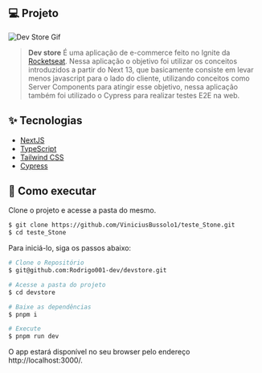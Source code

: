 ## 💻 Projeto

![Dev Store Gif](.github/images/dev-store.gif)

> <b>Dev store</b> É uma aplicação de e-commerce feito no Ignite da [Rocketseat](https://github.com/Rocketseat). Nessa aplicação o objetivo foi utilizar os conceitos introduzidos a partir do Next 13, que basicamente consiste em levar menos javascript para o lado do cliente, utilizando conceitos como Server Components para atingir esse objetivo, nessa aplicação também foi utilizado o Cypress para realizar testes E2E na web.

## ✨ Tecnologias

- [NextJS](https://nextjs.org/)
- [TypeScript](https://www.typescriptlang.org/)
- [Tailwind CSS](https://tailwindcss.com/)
- [Cypress](https://docs.cypress.io/guides/overview/why-cypress)

## 🚀 Como executar

Clone o projeto e acesse a pasta do mesmo.

```bash
$ git clone https://github.com/ViniciusBussolo1/teste_Stone.git
$ cd teste_Stone
```

Para iniciá-lo, siga os passos abaixo:

```bash
# Clone o Repositório
$ git@github.com:Rodrigo001-dev/devstore.git
```

```bash
# Acesse a pasta do projeto
$ cd devstore
```

```bash
# Baixe as dependências
$ pnpm i
```

```bash
# Execute
$ pnpm run dev
```

O app estará disponível no seu browser pelo endereço  http://localhost:3000/.

